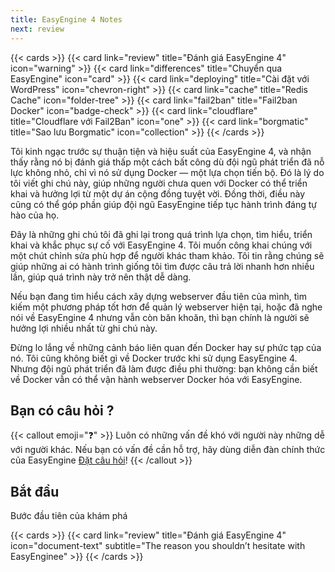 ```yaml
---
title: EasyEngine 4 Notes
next: review
---
```

{{< cards >}}
  {{< card link="review" title="Đánh giá EasyEngine 4" icon="warning" >}}
  {{< card link="differences" title="Chuyển qua EasyEngine" icon="card" >}}
  {{< card link="deploying" title="Cài đặt với WordPress" icon="chevron-right" >}}
  {{< card link="cache" title="Redis Cache" icon="folder-tree" >}}
  {{< card link="fail2ban" title="Fail2ban Docker" icon="badge-check" >}}
  {{< card link="cloudflare" title="Cloudflare với Fail2Ban" icon="one" >}}
  {{< card link="borgmatic" title="Sao lưu Borgmatic" icon="collection" >}}
{{< /cards >}}

Tôi kinh ngạc trước sự thuận tiện và hiệu suất của EasyEngine 4, và nhận thấy rằng nó bị đánh giá thấp một cách bất công dù đội ngũ phát triển đã nỗ lực không nhỏ, chỉ vì nó sử dụng Docker — một lựa chọn tiến bộ. Đó là lý do tôi viết ghi chú này, giúp những người chưa quen với Docker có thể triển khai và hưởng lợi từ một dự án cộng đồng tuyệt vời. Đồng thời, điều này cũng có thể góp phần giúp đội ngũ EasyEngine tiếp tục hành trình đáng tự hào của họ.

Đây là những ghi chú tôi đã ghi lại trong quá trình lựa chọn, tìm hiểu, triển khai và khắc phục sự cố với EasyEngine 4. Tôi muốn công khai chúng với một chút chỉnh sửa phù hợp để người khác tham khảo. Tôi tin rằng chúng sẽ giúp những ai có hành trình giống tôi tìm được câu trả lời nhanh hơn nhiều lần, giúp quá trình này trở nên thật dễ dàng.

Nếu bạn đang tìm hiểu cách xây dựng webserver đầu tiên của mình, tìm kiếm một phương pháp tốt hơn để quản lý webserver hiện tại, hoặc đã nghe nói về EasyEngine 4 nhưng vẫn còn băn khoăn, thì bạn chính là người sẽ hưởng lợi nhiều nhất từ ghi chú này.

Đừng lo lắng về những cảnh báo liên quan đến Docker hay sự phức tạp của nó. Tôi cũng không biết gì về Docker trước khi sử dụng EasyEngine 4. Nhưng đội ngũ phát triển đã làm được điều phi thường: bạn không cần biết về Docker vẫn có thể vận hành webserver Docker hóa với EasyEngine.

## Bạn có câu hỏi ?

{{< callout emoji="❓" >}}
  Luôn có những vấn đề khó với người này những dễ với người khác.
  Nếu bạn có vấn đề cần hỗ trợ, hãy dùng diễn đàn chính thức của EasyEngine [Đặt câu hỏi](https://github.com/EasyEngine/easyengine/discussions)!
{{< /callout >}}

## Bắt đầu

Bước đầu tiên của khám phá

{{< cards >}}
  {{< card link="review" title="Đánh giá EasyEngine 4" icon="document-text" subtitle="The reason you shouldn’t hesitate with EasyEnginee" >}}
{{< /cards >}}